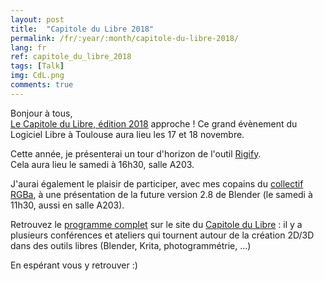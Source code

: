 ```yaml
---
layout: post
title:  "Capitole du Libre 2018"
permalink: /fr/:year/:month/capitole-du-libre-2018/
lang: fr
ref: capitole_du_libre_2018
tags: [Talk]
img: CdL.png
comments: true
---
```


Bonjour à tous,  
[Le Capitole du Libre, édition 2018][3] approche ! Ce grand évènement du Logiciel Libre à Toulouse aura lieu les 17 et 18 novembre.

Cette année, je présenterai un tour d'horizon de l'outil [Rigify][4].  
Cela aura lieu le samedi à 16h30, salle A203.

J'aurai également le plaisir de participer, avec mes copains du [collectif RGBa][1], à une présentation de la future version 2.8 de Blender (le samedi à 11h30, aussi en salle A203).

Retrouvez le [programme complet][2] sur le site du [Capitole du Libre][3] : il y a plusieurs conférences et ateliers qui tournent autour de la création 2D/3D dans des outils libres (Blender, Krita, photogrammétrie, ...)

En espérant vous y retrouver :)

[1]: http://rgba.fr
[2]: https://2017.capitoledulibre.org/programme/#schedule
[3]: https://2018.capitoledulibre.org
[4]: https://wiki.blender.org/index.php/Extensions:2.6/Py/Scripts/Rigging/Rigify
